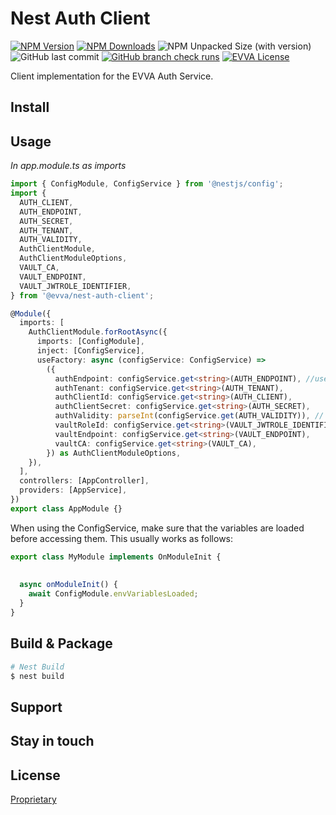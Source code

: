 # Nest Auth Client

[![NPM Version](https://img.shields.io/npm/v/%40evva%2Fnest-auth-client)](https://www.npmjs.com/package/@evva/nest-auth-client)
[![NPM Downloads](https://img.shields.io/npm/dy/%40evva%2Fnest-auth-client)](https://www.npmjs.com/package/@evva/nest-auth-client)
![NPM Unpacked Size (with version)](https://img.shields.io/npm/unpacked-size/%40evva%2Fnest-auth-client/latest)
![GitHub last commit](https://img.shields.io/github/last-commit/evva-sfw/nest-auth-client)
[![GitHub branch check runs](https://img.shields.io/github/check-runs/evva-sfw/nest-auth-client/main)]([URL](https://github.com/evva-sfw/nest-auth-client/actions))
[![EVVA License](https://img.shields.io/badge/license-EVVA_License-yellow.svg?color=fce500&logo=data:image/svg+xml;base64,PCEtLSBHZW5lcmF0ZWQgYnkgSWNvTW9vbi5pbyAtLT4KPHN2ZyB2ZXJzaW9uPSIxLjEiIHhtbG5zPSJodHRwOi8vd3d3LnczLm9yZy8yMDAwL3N2ZyIgd2lkdGg9IjY0MCIgaGVpZ2h0PSIxMDI0IiB2aWV3Qm94PSIwIDAgNjQwIDEwMjQiPgo8ZyBpZD0iaWNvbW9vbi1pZ25vcmUiPgo8L2c+CjxwYXRoIGZpbGw9IiNmY2U1MDAiIGQ9Ik02MjIuNDIzIDUxMS40NDhsLTMzMS43NDYtNDY0LjU1MmgtMjg4LjE1N2wzMjkuODI1IDQ2NC41NTItMzI5LjgyNSA0NjYuNjY0aDI3NS42MTJ6Ij48L3BhdGg+Cjwvc3ZnPgo=)](LICENSE)

Client implementation for the EVVA Auth Service.

## Install


## Usage

*In app.module.ts as imports*

```ts
import { ConfigModule, ConfigService } from '@nestjs/config';
import {
  AUTH_CLIENT,
  AUTH_ENDPOINT,
  AUTH_SECRET,
  AUTH_TENANT,
  AUTH_VALIDITY,
  AuthClientModule,
  AuthClientModuleOptions,
  VAULT_CA,
  VAULT_ENDPOINT,
  VAULT_JWTROLE_IDENTIFIER,
} from '@evva/nest-auth-client';

@Module({
  imports: [
    AuthClientModule.forRootAsync({
      imports: [ConfigModule],
      inject: [ConfigService],
      useFactory: async (configService: ConfigService) =>
        ({
          authEndpoint: configService.get<string>(AUTH_ENDPOINT), //use optional
          authTenant: configService.get<string>(AUTH_TENANT),
          authClientId: configService.get<string>(AUTH_CLIENT),
          authClientSecret: configService.get<string>(AUTH_SECRET),
          authValidity: parseInt(configService.get(AUTH_VALIDITY)), // in seconds, see spec
          vaultRoleId: configService.get<string>(VAULT_JWTROLE_IDENTIFIER),
          vaultEndpoint: configService.get<string>(VAULT_ENDPOINT),
          vaultCA: configService.get<string>(VAULT_CA),
        }) as AuthClientModuleOptions,
    }),
  ],
  controllers: [AppController],
  providers: [AppService],
})
export class AppModule {}
```

When using the ConfigService, make sure that the variables are loaded before accessing them.
This usually works as follows:
```ts
export class MyModule implements OnModuleInit {
  
  
  async onModuleInit() {
    await ConfigModule.envVariablesLoaded;
  }
}
```

## Build & Package
```bash
# Nest Build
$ nest build
```

## Support

## Stay in touch

## License

[Proprietary](LICENSE)
